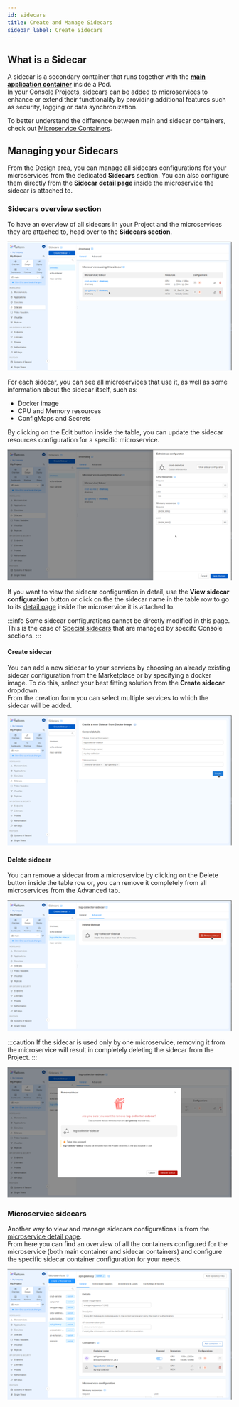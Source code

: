 ```yaml
---
id: sidecars
title: Create and Manage Sidecars
sidebar_label: Create Sidecars
---
```


## What is a Sidecar

A sidecar is a secondary container that runs together with the [**main application container**](/development_suite/api-console/api-design/microservice-containers.md#main-container) inside a Pod.  
In your Console Projects, sidecars can be added to microservices to enhance or extend their functionality by providing additional features such as security, logging or data synchronization.

To better understand the difference between main and sidecar containers, check out [Microservice Containers](/development_suite/api-console/api-design/microservice-containers.md).

## Managing your Sidecars

From the Design area, you can manage all sidecars configurations for your microservices from the dedicated **Sidecars** section. You can also configure them directly from the **Sidecar detail page** inside the microservice the sidecar is attached to.

### Sidecars overview section

To have an overview of all sidecars in your Project and the microservices they are attached to, head over to the **Sidecars section**. 

![Sidecars overview](img/sidecars-overview.png)

For each sidecar, you can see all microservices that use it, as well as some information about the sidecar itself, such as:
 - Docker image
 - CPU and Memory resources
 - ConfigMaps and Secrets

By clicking on the Edit button inside the table, you can update the sidecar resources configuration for a specific microservice.

![Edit sidecar drawer](img/edit-sidecar-drawer.png)

If you want to view the sidecar configuration in detail, use the **View sidecar configuration** button or click on the the sidecar name in the table row to go to its [detail page](/development_suite/api-console/api-design/microservice-containers.md#sidecar-detail) inside the microservice it is attached to.

:::info
Some sidecar configurations cannot be directly modified in this page. This is the case of [Special sidecars](/development_suite/api-console/api-design/microservice-containers.md#special-sidecars) that are managed by specifc Console sections.
:::

#### Create sidecar

You can add a new sidecar to your services by choosing an already existing sidecar configuration from the Marketplace or by specifying a docker image.  To do this, select your best fitting solution from the **Create sidecar** dropdown.  
From the creation form you can select multiple services to which the sidecar will be added.

![Create sidecar from docker image](img/create-sidecar.png)

#### Delete sidecar

You can remove a sidecar from a microservice by clicking on the Delete button inside the table row or, you can remove it completely from all microservices from the Advanced tab.

![Bulk delete sidecar](img/bulk-delete-sidecar.png)

:::caution
If the sidecar is used only by one microservice, removing it from the microservice will result in completely deleting the sidecar from the Project.
:::

![Delete last sidecar](img/delete-last-sidecar.png)

### Microservice sidecars

Another way to view and manage sidecars configurations is from the [microservice detail page](/development_suite/api-console/api-design/microservice-containers.md).  
From here you can find an overview of all the containers configured for the microservice (both main container and sidecar containers) and configure the specific sidecar container configuration for your needs.

![Service containers](img/service-containers.png)
